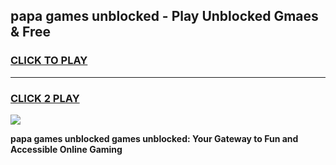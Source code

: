 
## papa games unblocked - Play Unblocked Gmaes & Free
<h3>
<a href="https://premium.freeplayer.one?title=papa_games_unblocked&ref=19F">CLICK TO PLAY</a></h3>
<hr>

<h3>
<a href="https://premium.freeplayer.one?title=papa_games_unblocked&ref=19F">CLICK 2 PLAY</a>
  
</h3>

<a href="https://premium.freeplayer.one?title=papa_games_unblocked&ref=19F/"><img src="https://clearcache.store/games.png"></a>


**papa games unblocked games unblocked: Your Gateway to Fun and Accessible Online Gaming**
